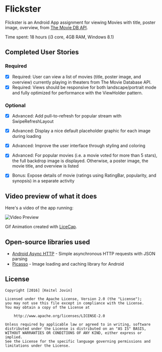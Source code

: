 # Flickster
Flickster is an Android App assignment for viewing Movies with title, poster image, overview, from [The Movie DB API](https://www.themoviedb.org/documentation/api).

Time spent: 18 hours (i3 core, 4GB RAM, Windows 8.1)

## Completed User Stories

### Required
* [x] Required: User can view a list of movies (title, poster image, and overview) currently playing in theaters from The Movie Database API.
* [x] Required: Views should be responsive for both landscape/portrait mode and fully optimized for performance with the
ViewHolder pattern.

### Optional
* [x] Advanced: Add pull-to-refresh for popular stream with SwipeRefreshLayout
* [x] Advanced: Display a nice default placeholder graphic for each image during loading
* [x] Advanced: Improve the user interface through styling and coloring
* [x] Advanced: For popular movies (i.e. a movie voted for more than 5 stars), the full backdrop image is displayed. Otherwise, a poster image, the movie title, and overview is listed

* [x] Bonus: Expose details of movie (ratings using RatingBar, popularity, and synopsis) in a separate activity

## Video preview of what it does
Here's a video of the app running:

<img src="https://github.com/KeitelDOG/Flickster/blob/master/Flickster.gif" title="Video Preview" alt="Video Preview">

Gif Animation created with [LiceCap](http://www.cockos.com/licecap/).

## Open-source libraries used

- [Android Async HTTP](https://github.com/loopj/android-async-http) - Simple asynchronous HTTP requests with JSON parsing
- [Picasso](http://square.github.io/picasso/) - Image loading and caching library for Android

## License

    Copyright [2016] [Keitel Jovin]

    Licensed under the Apache License, Version 2.0 (the "License");
    you may not use this file except in compliance with the License.
    You may obtain a copy of the License at

        http://www.apache.org/licenses/LICENSE-2.0

    Unless required by applicable law or agreed to in writing, software
    distributed under the License is distributed on an "AS IS" BASIS,
    WITHOUT WARRANTIES OR CONDITIONS OF ANY KIND, either express or implied.
    See the License for the specific language governing permissions and
    limitations under the License.

